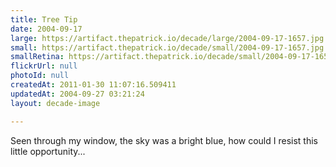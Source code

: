 ```yaml
---
title: Tree Tip
date: 2004-09-17
large: https://artifact.thepatrick.io/decade/large/2004-09-17-1657.jpg
small: https://artifact.thepatrick.io/decade/small/2004-09-17-1657.jpg
smallRetina: https://artifact.thepatrick.io/decade/small/2004-09-17-1657@2x.jpg
flickrUrl: null
photoId: null
createdAt: 2011-01-30 11:07:16.509411
updatedAt: 2004-09-27 03:21:24
layout: decade-image

---
```

Seen through my window, the sky was a bright blue, how could I resist this little opportunity...
